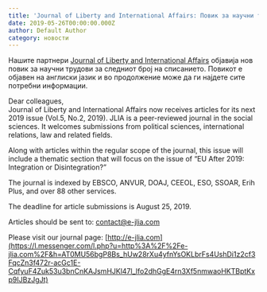 ```yaml
---
title: 'Journal of Liberty and International Affairs: Повик за научни трудови'
date: 2019-05-26T00:00:00.000Z
author: Default Author
category: новости
---
```


Нашите партнери [Journal of Liberty and International Affairs](http://e-jlia.com/#) објавија нов повик за научни трудови за следниот број на списанието. Повикот е објавен на англиски јазик и во продолжение може да ги најдете сите потребни информации.

Dear colleagues,  
Journal of Liberty and International Affairs now receives articles for its next 2019 issue (Vol.5, No.2, 2019). JLIA is a peer-reviewed journal in the social sciences. It welcomes submissions from political sciences, international relations, law and related fields.

Along with articles within the regular scope of the journal, this issue will include a thematic section that will focus on the issue of “EU After 2019: Integration or Disintegration?”

The journal is indexed by EBSCO, ANVUR, DOAJ, CEEOL, ESO, SSOAR, Erih Plus, and over 88 other services.

The deadline for article submissions is August 25, 2019.

Articles should be sent to: contact@e-jlia.com

Please visit our journal page: [http://e-jlia.com](https://l.messenger.com/l.php?u=http%3A%2F%2Fe-jlia.com%2F&h=AT0MU56bgP8Bs_hUw28rXu4yfnYsOKLbrFs4UshDi1z2cf3FqcZn3f472r-acGc1E-CqfyuF4Zuk53u3bnCnKAJsmHJKl47l_lfo2dhGgE4rn3Xf5nmwaoHKTBptKxp9IJBzJgJt)

